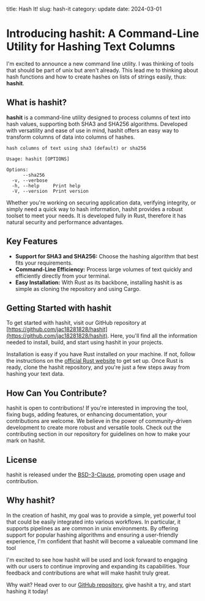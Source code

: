 title: Hash It!
slug: hash-it
category: update
date: 2024-03-01

# Introducing hashit: A Command-Line Utility for Hashing Text Columns

I'm excited to announce a new command line utility.  I was thinking of tools that should be part of unix but aren't already.  This lead me to thinking about hash functions and how to create hashes on lists of strings easily, thus: **hashit**.

## What is hashit?

**hashit** is a command-line utility designed to process columns of text into hash values, supporting both SHA3 and SHA256 algorithms. Developed with versatility and ease of use in mind, hashit offers an easy way to transform columns of data into columns of hashes.

```text
hash columns of text using sha3 (default) or sha256

Usage: hashit [OPTIONS]

Options:
      --sha256   
  -v, --verbose  
  -h, --help     Print help
  -V, --version  Print version
```

Whether you're working on securing application data, verifying integrity, or simply need a quick way to hash information, hashit provides a robust toolset to meet your needs.   It is developed fully in Rust, therefore it has natural security and performance advantages.

## Key Features

- **Support for SHA3 and SHA256:** Choose the hashing algorithm that best fits your requirements.
- **Command-Line Efficiency:** Process large volumes of text quickly and efficiently directly from your terminal.
- **Easy Installation:** With Rust as its backbone, installing hashit is as simple as cloning the repository and using Cargo.

## Getting Started with hashit

To get started with hashit, visit our GitHub repository at [https://github.com/jac18281828/hashit](https://github.com/jac18281828/hashit). Here, you'll find all the information needed to install, build, and start using hashit in your projects.

Installation is easy if you have Rust installed on your machine. If not, follow the instructions on the [official Rust website](https://www.rust-lang.org/tools/install) to get set up. Once Rust is ready, clone the hashit repository, and you're just a few steps away from hashing your text data.

## How Can You Contribute?

hashit is open to contributions! If you're interested in improving the tool, fixing bugs, adding features, or enhancing documentation, your contributions are welcome. We believe in the power of community-driven development to create more robust and versatile tools. Check out the contributing section in our repository for guidelines on how to make your mark on hashit.

## License

hashit is released under the [BSD-3-Clause](https://github.com/jac18281828/hashit/blob/main/LICENSE), promoting open usage and contribution.

## Why hashit?

In the creation of hashit, my goal was to provide a simple, yet powerful tool that could be easily integrated into various workflows. In particular, it supports pipelines as are common in unix environments.  By offering support for popular hashing algorithms and ensuring a user-friendly experience, I'm confident that hashit will become a valueable command line tool

I'm excited to see how hashit will be used and look forward to engaging with our users to continue improving and expanding its capabilities. Your feedback and contributions are what will make hashit truly great.

Why wait? Head over to our [GitHub repository](https://github.com/jac18281828/hashit), give hashit a try, and start hashing it today!

